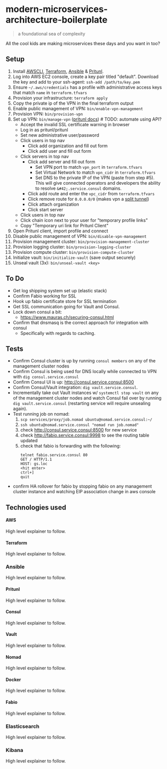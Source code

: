 # modern-microservices-architecture-boilerplate
> a foundational sea of complexity

All the cool kids are making microservices these days and you want in too?

## Setup
1. Install [AWSCLI], [Terraform], [Ansible] & [Pritunl].
2. Log into AWS EC2 console, create a key pair titled "default".
   Download the key and add to your ssh-agent: `ssh-add /path/to/key.pem`
3. Ensure `~/.aws/credentials` has a profile with administrative
   access keys that match `name` in `terraform.tfvars`
4. Provision your infrastructure: `terraform apply`
5. Copy the private ip of the VPN in the final terraform output
6. Enable public management of VPN: `bin/enable-vpn-management`
7. Provision VPN: `bin/provision-vpn`
8. Set up VPN: `bin/manage-vpn` ([pritunl docs]) # TODO: automate using API?
   * Accept the invalid SSL certificate warning in browser
   * Log in as pritunl/pritunl
   * Set new administrative user/password
   * Click users in top nav
     * Click add organization and fill out form
     * Click add user and fill out form
   * Click servers in top nav
     * Click add server and fill out form
         * Set VPN port to match `vpn_port` in `terraform.tfvars`
         * Set Virtual Network to match `vpn_cidr` in `terraform.tfvars`
         * Set DNS to the private IP of the VPN (paste from step #5).
           This will give connected operators and developers the ability
           to resolve `&#42;.service.consul` domains.
     * Click add route and enter the `vpc_cidr` from `terraform.tfvars`
     * Click remove route for `0.0.0.0/0` (makes vpn a [split tunnel])
     * Click attach organization
     * Click start server
   * Click users in top nav
   * Click chain icon next to your user for "temporary profile links"
   * Copy "Temporary uri link for Pritunl Client"
9. Open Pritunl client, import profile and connect
10. Disable public management of VPN: `bin/disable-vpn-management`
11. Provision management cluster: `bin/provision-management-cluster`
12. Provision logging cluster: `bin/provision-logging-cluster`
13. Provision compute cluster: `bin/provision-compute-cluster`
14. Initialize vault: `bin/initialize-vault` (save output securely)
15. Unseal vault (3x): `bin/unseal-vault <key>`

## To Do
- Get log shipping system set up (elastic stack)
- Confirm Fabio working for SSL
- Hook up fabio certificate store for SSL termination
- Get SSL communication going for Vault and Consul.
- Lock down consul a bit:
  - https://www.mauras.ch/securing-consul.html
- Confirm that dnsmasq is the correct approach for integration with consul
  - Specifically with regards to caching.

## Tests
- Confirm Consul cluster is up by running `consul members` on any of the
  management cluster nodes
- Confirm Consul is being used for DNS locally while connected to VPN
  with `dig consul.service.consul`
- Confirm Consul UI is up: http://consul.service.consul:8500
- Confirm Consul/Vault integration: `dig vault.service.consul`.
- Incrementally take out Vault instances w/ `systemctl stop vault` on
  any of the management cluster nodes and watch Consul fail over by
  running `dig vault.service.consul` (restarting service will require
  unsealing again).
- Test running job on nomad:
  1. `scp services/proxy/job.nomad ubuntu@nomad.service.consul:~/`
  2. `ssh ubuntu@nomad.service.consul "nomad run job.nomad"`
  3. check http://consul.service.consul:8500 for new service
  3. check http://fabio.service.consul:9998 to see the routing table updated
  4. check that fabio is forwarding with the following:
     ```
     telnet fabio.service.consul 80
     GET / HTTP/1.1
     HOST: gs.loc
     <hit enter>
     ctrl+]
     quit
     ```
- confirm HA rollover for fabio by stopping fabio on any management cluster
  instance and watching EIP association change in aws console

## Technologies used

#### AWS
High level explainer to follow.

#### Terraform
High level explainer to follow.

### Ansible
High level explainer to follow.

#### Pritunl
High level explainer to follow.

#### Consul
High level explainer to follow.

#### Vault
High level explainer to follow.

#### Nomad
High level explainer to follow.

#### Docker
High level explainer to follow.

#### Fabio
High level explainer to follow.

### Elasticsearch
High level explainer to follow.

### Kibana
High level explainer to follow.

[AWSCLI]: http://docs.aws.amazon.com/cli/latest/userguide/installing.html
[Terraform]: https://www.terraform.io/downloads.html
[Ansible]: http://docs.ansible.com/ansible/intro_installation.html#latest-releases-via-pip
[Pritunl]: https://pritunl.com
[pritunl docs]: https://docs.pritunl.com/docs/connecting
[split tunnel]: https://en.wikipedia.org/wiki/Split_tunneling
